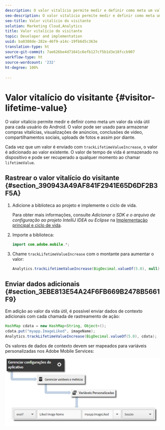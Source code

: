 ```yaml
---
description: O valor vitalício permite medir e definir como meta um valor da vida útil para cada usuário do Android. O valor pode ser usado para armazenar compras vitalícias, visualizações de anúncios, conclusões de vídeo, compartilhamentos sociais, uploads de fotos e assim por diante.
seo-description: O valor vitalício permite medir e definir como meta um valor da vida útil para cada usuário do Android. O valor pode ser usado para armazenar compras vitalícias, visualizações de anúncios, conclusões de vídeo, compartilhamentos sociais, uploads de fotos e assim por diante.
seo-title: Valor vitalício do visitante
solution: Marketing Cloud,Analytics
title: Valor vitalício do visitante
topic: Developer and implementation
uuid: ba0308de-282e-46f9-a14c-19fb6d5c363e
translation-type: ht
source-git-commit: 7ae626be4d71641c6efb127cf5b1d3e18fccb907
workflow-type: ht
source-wordcount: '232'
ht-degree: 100%

---
```



# Valor vitalício do visitante {#visitor-lifetime-value}

O valor vitalício permite medir e definir como meta um valor da vida útil para cada usuário do Android. O valor pode ser usado para armazenar compras vitalícias, visualizações de anúncios, conclusões de vídeo, compartilhamentos sociais, uploads de fotos e assim por diante.

Cada vez que um valor é enviado com `trackLifetimeValueIncrease`, o valor é adicionado ao valor existente. O valor de tempo de vida é armazenado no dispositivo e pode ser recuperado a qualquer momento ao chamar `lifetimeValue`.

## Rastrear o valor vitalício do visitante {#section_390943A49AF841F2941E65D6DF2B3F5A}

1. Adicione a biblioteca ao projeto e implemente o ciclo de vida.

   Para obter mais informações, consulte *Adicionar o SDK e o arquivo de configuração ao projeto IntelliJ IDEA ou Eclipse* na [Implementação principal e ciclo de vida](/help/android/getting-started/dev-qs.md).
1. Importe a biblioteca:

   ```java
   import com.adobe.mobile.*;
   ```

1. Chame `trackLifetimeValueIncrease` com o montante para aumentar o valor:

   ```java
   Analytics.trackLifetimeValueIncrease(BigDecimal.valueOf(5.0), null);
   ```

## Enviar dados adicionais {#section_3EBE813E54A24F6FB669B2478B5661F9}

Em adição ao valor da vida útil, é possível enviar dados de contexto adicionais com cada chamada de rastreamento de ação:

```java
HashMap cdata = new HashMap<String, Object>(); 
cdata.put("myapp.ImageLiked", imageName); 
Analytics.trackLifetimeValueIncrease(BigDecimal.valueOf(5.0), cdata);
```

Os valores de dados de contexto devem ser mapeados para variáveis personalizadas nos Adobe Mobile Services:

![](assets/map-variable-context-ltv.png)

